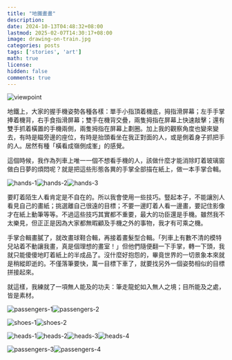 ```yaml
---
title: "地鐵畫畫"
description: 
date: 2024-10-13T04:48:32+08:00
lastmod: 2025-02-07T14:30:17+08:00
image: drawing-on-train.jpg
categories: posts
tags: ['stories', 'art']
math: true
license: 
hidden: false
comments: true
---
```


![viewpoint](viewpoint.jpg)

地鐵上，大家的握手機姿勢各種各樣：單手小指頂着機底，拇指滑屏幕；左手手掌捧着機背，右手食指滑屏幕；雙手在機背交疊，兩隻拇指在屏幕上快速敲擊；還有雙手抓着橫置的手機兩側，兩隻拇指在屏幕上劃圈。加上我的觀察角度也變來變去，有時是瞄旁邊的座位，有時是抬頭看坐在我正對面的人，或是側着身子抓把手的人。居然有種「橫看成嶺側成峯」的感覺。

這個時候，我作為列車上唯一一個不想看手機的人，該做什麼才能消除盯着玻璃窗做白日夢的煩悶呢？就是把這些形態各異的手掌全部描在紙上，做一本手掌合輯。

![hands-1](hands-1.jpg)![hands-2](hands-2.jpg)![hands-3](hands-3.jpg)

要盯着陌生人看肯定是不自在的。所以我會使用一些技巧。豎起本子，不能讓別人看見自己的畫紙；挑選離自己很遠的目標；不要一邊盯着人看一邊畫，要記住影像才在紙上動筆等等。不過這些技巧其實都不重要，最大的功臣還是手機。雖然我不太樂見，但正正是因為大家都無暇顧及手機之外的事物，我才有可乘之機。

手掌合輯畫膩了，就改畫球鞋合輯，再接着畫髮型合輯。「列車上有數不清的模特兒站着不動讓我畫，真是個理想的畫室！」但他們隨便翻一下手掌，轉一下頭，我就只能傻傻地盯着紙上的半成品了。沒什麼好抱怨的，畢竟世界的一切景象本來就是稍縱即逝的。不僅落筆要快，萬一目標下車了，就要找另外一個姿勢相似的目標拼接起來。

就這樣，我練就了一項無人能及的功夫：筆走龍蛇如入無人之境；目所能及之處，皆是素材。


![passengers-1](passengers-1.jpg)![passengers-2](passengers-2.jpg)

![shoes-1](shoes-1.jpg)![shoes-2](shoes-2.jpg)

![heads-1](heads-1.jpg)![heads-2](heads-2.jpg)![heads-3](heads-3.jpg)![heads-4](heads-4.jpg)

![passengers-3](passengers-3.jpg)![passengers-4](passengers-4.jpg)

